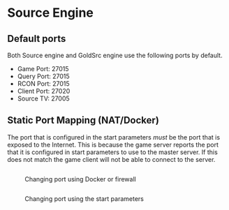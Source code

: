 # Source Engine

## Default ports

Both Source engine and GoldSrc engine use the following ports by default.

-   Game Port: 27015
-   Query Port: 27015
-   RCON Port: 27015
-   Client Port: 27020&#x20;
-   Source TV: 27005

## Static Port Mapping (NAT/Docker)

The port that is configured in the start parameters _must_ be the port that is exposed to the Internet. This is because the game server reports the port that it is configured in start parameters to use to the master server. If this does not match the game client will not be able to connect to the server. &#x20;

<figure><img src="../.gitbook/assets/srcds_ports.jpg" alt=""><figcaption><p>Changing port using Docker or firewall</p></figcaption></figure>

<figure><img src="../.gitbook/assets/sdcds_ports_2.jpg" alt=""><figcaption><p>Changing port using the start parameters</p></figcaption></figure>
